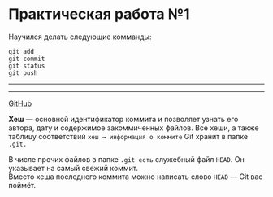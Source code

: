 # Практическая работа №1  
Научился делать следующие комманды:
```
git add
git commit
git status
git push
```
---  

___  

[GitHub](https://github.com/ "Ссылка на сайт")  

__Хеш__ — основной идентификатор коммита и позволяет узнать его автора, дату и содержимое закоммиченных файлов.
Все хеши, а также таблицу соответствий ```хеш → информация о коммите``` Git хранит в папке ```.git.```  

В числе прочих файлов в папке ```.git есть``` служебный файл ```HEAD```. Он указывает на самый свежий коммит. <br>
Вместо хеша последнего коммита можно написать слово ```HEAD``` — Git вас поймёт.
